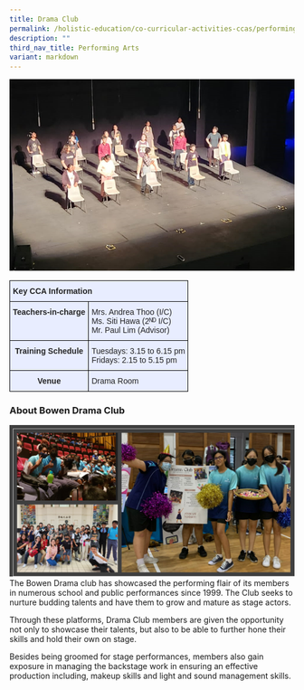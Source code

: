 ```yaml
---
title: Drama Club
permalink: /holistic-education/co-curricular-activities-ccas/performing-arts/drama-club/
description: ""
third_nav_title: Performing Arts
variant: markdown
---
```

![](/images/CCAs/Performing%20Arts/Drama%20Club/drama%20club%20main%20pic.png)
<style type="text/css">
.tg  {border-collapse:collapse;border-spacing:0;}
.tg td{border-color:black;border-style:solid;border-width:1px;font-family:Arial, sans-serif;font-size:14px;
  overflow:hidden;padding:10px 5px;word-break:normal;}
.tg th{border-color:black;border-style:solid;border-width:1px;font-family:Arial, sans-serif;font-size:14px;
  font-weight:normal;overflow:hidden;padding:10px 5px;word-break:normal;}
.tg .tg-qrg6{background-color:#E8EDFF;color:#252525;font-weight:bold;text-align:center;vertical-align:top}
.tg .tg-vqm8{background-color:#E8EDFF;color:#222;text-align:left;vertical-align:top}
.tg .tg-u05r{background-color:#E8EDFF;color:#222;font-weight:bold;text-align:left;vertical-align:top}
.tg .tg-lr6o{background-color:#E8EDFF;color:#222;text-align:left;vertical-align:middle}
</style>
<table class="tg">
<thead>
  <tr>
    <th class="tg-u05r" colspan="2">Key CCA Information</th>
  </tr>
</thead>
<tbody>
  <tr>
    <td class="tg-qrg6"><span style="color:#252525">Teachers-in-charge</span></td>
    <td class="tg-lr6o"><span style="color:#222">Mrs. Andrea Thoo (I/C)</span><br><span style="color:#222">Ms. Siti Hawa (2ᴺᴰ I/C)</span><br><span style="color:#222">Mr. Paul Lim (Advisor)</span></td>
  </tr>
  <tr>
    <td class="tg-qrg6"><span style="color:#252525">Training Schedule</span></td>
    <td class="tg-lr6o"><span style="color:#222">Tuesdays: 3.15 to 6.15 pm</span><br><span style="color:#222">Fridays: 2.15 to 5.15 pm</span></td>
  </tr>
  <tr>
    <td class="tg-qrg6"><span style="color:#252525">Venue</span> </td>
    <td class="tg-vqm8"><span style="color:#222">Drama Room</span></td>
  </tr>
</tbody>
</table>

### About Bowen Drama Club

![](/images/CCAs/Performing%20Arts/Drama%20Club/drama%20club%20pic%202.png)
The Bowen Drama club has showcased the performing flair of its members in numerous school and public performances since 1999. The Club seeks to nurture budding talents and have them to grow and mature as stage actors. 

Through these platforms, Drama Club members are given the opportunity not only to showcase their talents, but also to be able to further hone their skills and hold their own on stage.

Besides being groomed for stage performances, members also gain exposure in managing the backstage work in ensuring an effective production including, makeup skills and light and sound management skills.